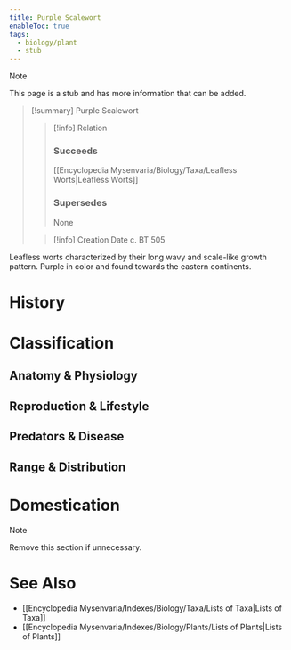 ```yaml
---
title: Purple Scalewort
enableToc: true
tags:
  - biology/plant
  - stub
---
```


> [!note]
> This page is a stub and has more information that can be added.

> [!summary] Purple Scalewort
> > [!info] Relation
> > ### Succeeds
> > [[Encyclopedia Mysenvaria/Biology/Taxa/Leafless Worts|Leafless Worts]]
> > ### Supersedes
> > None
>
> > [!info] Creation Date
> > c. BT 505

Leafless worts characterized by their long wavy and scale-like growth pattern. Purple in color and found towards the eastern continents.
# History

# Classification
## Anatomy & Physiology

## Reproduction & Lifestyle

## Predators & Disease

## Range & Distribution

# Domestication

> [!note]
> Remove this section if unnecessary.
# See Also
- [[Encyclopedia Mysenvaria/Indexes/Biology/Taxa/Lists of Taxa|Lists of Taxa]]
- [[Encyclopedia Mysenvaria/Indexes/Biology/Plants/Lists of Plants|Lists of Plants]]